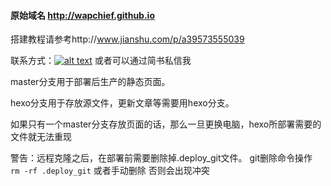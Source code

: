 

#### 原始域名 http://wapchief.github.io

搭建教程请参考http://www.jianshu.com/p/a39573555039

联系方式：[![alt text](http://rescdn.qqmail.com/zh_CN/htmledition/images/function/qm_open/ico_mailme_02.png)](http://mail.qq.com/cgi-bin/qm_share?t=qm_mailme&email=zLutvK_kpamqjL294q_joQ)
或者可以通过简书私信我


master分支用于部署后生产的静态页面。

hexo分支用于存放源文件，更新文章等需要用hexo分支。

如果只有一个master分支存放页面的话，那么一旦更换电脑，hexo所部署需要的文件就无法重现

警告：远程克隆之后，在部署前需要删除掉.deploy_git文件。
git删除命令操作  
``rm -rf .deploy_git``
或者手动删除
否则会出现冲突

